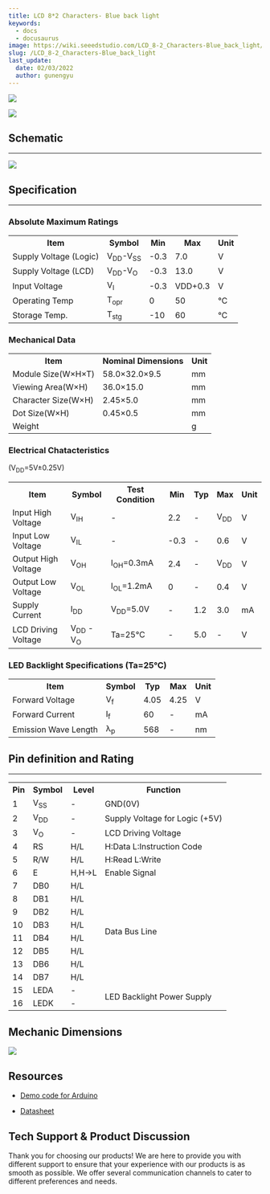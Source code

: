 ```yaml
---
title: LCD 8*2 Characters- Blue back light
keywords:
  - docs
  - docusaurus
image: https://wiki.seeedstudio.com/LCD_8-2_Characters-Blue_back_light/
slug: /LCD_8-2_Characters-Blue_back_light
last_update:
  date: 02/03/2022
  author: gunengyu
---
```

![](http://bz.seeedstudio.com/depot/images/product/lcd821n.jpg)

[![](https://files.seeedstudio.com/wiki/Seeed-WiKi/docs/images/300px-Get_One_Now_Banner-ragular.png)](https://www.seeedstudio.com/lcd-82-characters-blue-back-light-p-120.html?cPath=163_164)

## Schematic

---
![](https://files.seeedstudio.com/wiki/LCD_8-2_Characters-Blue_back_light/img/LCD-bbl-block.JPG)

## Specification

---

### Absolute Maximum Ratings

<table>
<tr>
<th>Item
</th>
<th>Symbol
</th>
<th>Min
</th>
<th>Max
</th>
<th>Unit
</th></tr>
<tr>
<td>Supply Voltage (Logic)
</td>
<td>V<sub>DD</sub>-V<sub>SS</sub>
</td>
<td> -0.3
</td>
<td>7.0
</td>
<td>V
</td></tr>
<tr>
<td>Supply Voltage (LCD)
</td>
<td>V<sub>DD</sub>-V<sub>O</sub>
</td>
<td> -0.3
</td>
<td>13.0
</td>
<td>V
</td></tr>
<tr>
<td>Input Voltage
</td>
<td>V<sub>I</sub>
</td>
<td> -0.3
</td>
<td>VDD+0.3
</td>
<td>V
</td></tr>
<tr>
<td>Operating Temp
</td>
<td>T<sub>opr</sub>
</td>
<td>0
</td>
<td>50
</td>
<td>℃
</td></tr>
<tr>
<td>Storage Temp.
</td>
<td>T<sub>stg</sub>
</td>
<td> -10
</td>
<td>60
</td>
<td>℃
</td></tr></table>

### Mechanical Data

<table>
<tr>
<th>Item
</th>
<th>Nominal Dimensions
</th>
<th>Unit
</th></tr>
<tr>
<td>Module Size(W×H×T)
</td>
<td>58.0×32.0×9.5
</td>
<td>mm
</td></tr>
<tr>
<td>Viewing Area(W×H)
</td>
<td>36.0×15.0
</td>
<td>mm
</td></tr>
<tr>
<td>Character Size(W×H)
</td>
<td>2.45×5.0
</td>
<td>mm
</td></tr>
<tr>
<td>Dot Size(W×H)
</td>
<td>0.45×0.5
</td>
<td>mm
</td></tr>
<tr>
<td>Weight
</td>
<td>
</td>
<td>g
</td></tr></table>

### Electrical Chatacteristics

(V<sub>DD</sub>=5V±0.25V)

<table>
<tr>
<th>Item
</th>
<th>Symbol
</th>
<th>Test Condition
</th>
<th>Min
</th>
<th>Typ
</th>
<th>Max
</th>
<th>Unit
</th></tr>
<tr>
<td>Input High Voltage
</td>
<td>V<sub>IH</sub>
</td>
<td> -
</td>
<td>2.2
</td>
<td> -
</td>
<td>V<sub>DD</sub>
</td>
<td>V
</td></tr>
<tr>
<td>Input Low Voltage
</td>
<td>V<sub>IL</sub>
</td>
<td> -
</td>
<td> -0.3
</td>
<td> -
</td>
<td> 0.6
</td>
<td>V
</td></tr>
<tr>
<td>Output High Voltage
</td>
<td>V<sub>OH</sub>
</td>
<td>I<sub>OH</sub>=0.3mA
</td>
<td>2.4
</td>
<td> -
</td>
<td>V<sub>DD</sub>
</td>
<td>V
</td></tr>
<tr>
<td>Output Low Voltage
</td>
<td>V<sub>OL</sub>
</td>
<td>I<sub>OL</sub>=1.2mA
</td>
<td>0
</td>
<td> -
</td>
<td>0.4
</td>
<td>V
</td></tr>
<tr>
<td>Supply Current
</td>
<td>I<sub>DD</sub>
</td>
<td>V<sub>DD</sub>=5.0V
</td>
<td> -
</td>
<td>1.2
</td>
<td>3.0
</td>
<td>mA
</td></tr>
<tr>
<td>LCD Driving Voltage
</td>
<td>V<sub>DD</sub> - V<sub>O</sub>
</td>
<td>Ta=25℃
</td>
<td> -
</td>
<td>5.0
</td>
<td> -
</td>
<td>V
</td></tr></table>

### LED Backlight Specifications (Ta=25℃)

<table>
<tr>
<th>Item
</th>
<th>Symbol
</th>
<th>Typ
</th>
<th>Max
</th>
<th>Unit
</th></tr>
<tr>
<td>Forward Voltage
</td>
<td>V<sub>f</sub>
</td>
<td>4.05
</td>
<td>4.25
</td>
<td>V
</td></tr>
<tr>
<td>Forward Current
</td>
<td>I<sub>f</sub>
</td>
<td>60
</td>
<td> -
</td>
<td>mA
</td></tr>
<tr>
<td>Emission Wave Length
</td>
<td>λ<sub>p</sub>
</td>
<td>568
</td>
<td> -
</td>
<td>nm
</td></tr></table>

## Pin definition and Rating

---
<table>
<tr>
<th>Pin
</th>
<th>Symbol
</th>
<th>Level
</th>
<th>Function
</th></tr>
<tr>
<td>1
</td>
<td>V<sub>SS</sub>
</td>
<td> -
</td>
<td>GND(0V)
</td></tr>
<tr>
<td>2
</td>
<td>V<sub>DD</sub>
</td>
<td> -
</td>
<td>Supply Voltage for Logic (+5V)
</td></tr>
<tr>
<td>3
</td>
<td>V<sub>O</sub>
</td>
<td> -
</td>
<td>LCD Driving Voltage
</td></tr>
<tr>
<td>4
</td>
<td>RS
</td>
<td> H/L
</td>
<td>H:Data
L:Instruction Code
</td></tr>
<tr>
<td>5
</td>
<td>R/W
</td>
<td> H/L
</td>
<td>H:Read
L:Write
</td></tr>
<tr>
<td>6
</td>
<td>E
</td>
<td> H,H-&gt;L
</td>
<td>Enable Signal
</td></tr>
<tr>
<td>7
</td>
<td>DB0
</td>
<td> H/L
</td>
<td rowspan="8">Data Bus Line
</td></tr>
<tr>
<td>8
</td>
<td>DB1
</td>
<td> H/L
</td></tr>
<tr>
<td>9
</td>
<td>DB2
</td>
<td> H/L
</td></tr>
<tr>
<td>10
</td>
<td>DB3
</td>
<td>H/L
</td></tr>
<tr>
<td>11
</td>
<td>DB4
</td>
<td> H/L
</td></tr>
<tr>
<td>12
</td>
<td>DB5
</td>
<td> H/L
</td></tr>
<tr>
<td>13
</td>
<td>DB6
</td>
<td> H/L
</td></tr>
<tr>
<td>14
</td>
<td>DB7
</td>
<td> H/L
</td></tr>
<tr>
<td>15
</td>
<td>LEDA
</td>
<td> -
</td>
<td rowspan="2">LED Backlight Power Supply
</td></tr>
<tr>
<td>16
</td>
<td>LEDK
</td>
<td> -
</td></tr></table>

## Mechanic Dimensions

![](https://files.seeedstudio.com/wiki/LCD_8-2_Characters-Blue_back_light/img/LCD-bbl-dimen.JPG)

## Resources

* [Demo code for Arduino](https://www.seeedstudio.com/depot/images/product/LCD0820.pde)

* [Datasheet](https://www.seeedstudio.com/depot/datasheet/LMB0820-info.pdf)

## Tech Support & Product Discussion

Thank you for choosing our products! We are here to provide you with different support to ensure that your experience with our products is as smooth as possible. We offer several communication channels to cater to different preferences and needs.

<div class="button_tech_support_container">
<a href="https://forum.seeedstudio.com/" class="button_forum"></a> 
<a href="https://www.seeedstudio.com/contacts" class="button_email"></a>
</div>

<div class="button_tech_support_container">
<a href="https://discord.gg/eWkprNDMU7" class="button_discord"></a> 
<a href="https://github.com/Seeed-Studio/wiki-documents/discussions/69" class="button_discussion"></a>
</div>
